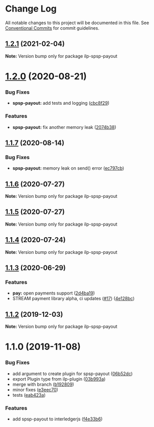 # Change Log

All notable changes to this project will be documented in this file.
See [Conventional Commits](https://conventionalcommits.org) for commit guidelines.

## [1.2.1](https://github.com/interledgerjs/interledgerjs/compare/ilp-spsp-payout@1.2.0...ilp-spsp-payout@1.2.1) (2021-02-04)

**Note:** Version bump only for package ilp-spsp-payout





# [1.2.0](https://github.com/interledgerjs/interledgerjs/compare/ilp-spsp-payout@1.1.7...ilp-spsp-payout@1.2.0) (2020-08-21)


### Bug Fixes

* **spsp-payout:** add tests and logging ([cbc8f29](https://github.com/interledgerjs/interledgerjs/commit/cbc8f29e4220d1e19d319ac7ebb57b85a4f73876))


### Features

* **spsp-payout:** fix another memory leak ([2074b38](https://github.com/interledgerjs/interledgerjs/commit/2074b38842ad0fcb149aa2edc441fb30daa68308))





## [1.1.7](https://github.com/interledgerjs/interledgerjs/compare/ilp-spsp-payout@1.1.6...ilp-spsp-payout@1.1.7) (2020-08-14)


### Bug Fixes

* **spsp-payout:** memory leak on send() error ([ec797cb](https://github.com/interledgerjs/interledgerjs/commit/ec797cb7cfea649f158637ad4393fa5da3fc7be3))





## [1.1.6](https://github.com/interledgerjs/interledgerjs/compare/ilp-spsp-payout@1.1.5...ilp-spsp-payout@1.1.6) (2020-07-27)

**Note:** Version bump only for package ilp-spsp-payout





## [1.1.5](https://github.com/interledgerjs/interledgerjs/compare/ilp-spsp-payout@1.1.4...ilp-spsp-payout@1.1.5) (2020-07-27)

**Note:** Version bump only for package ilp-spsp-payout





## [1.1.4](https://github.com/interledgerjs/interledgerjs/compare/ilp-spsp-payout@1.1.3...ilp-spsp-payout@1.1.4) (2020-07-24)

**Note:** Version bump only for package ilp-spsp-payout





## [1.1.3](https://github.com/interledgerjs/interledgerjs/compare/ilp-spsp-payout@1.1.2...ilp-spsp-payout@1.1.3) (2020-06-29)


### Features

* **pay:** open payments support ([2d4ba19](https://github.com/interledgerjs/interledgerjs/commit/2d4ba19275b444e46845a9114537b624d939f5ae))
* STREAM payment library alpha, ci updates ([#17](https://github.com/interledgerjs/interledgerjs/issues/17)) ([4e128bc](https://github.com/interledgerjs/interledgerjs/commit/4e128bcee372144c1324a73e8b51223a0b133f2e))





## [1.1.2](https://github.com/interledgerjs/interledgerjs/compare/ilp-spsp-payout@1.1.1...ilp-spsp-payout@1.1.2) (2019-12-03)

**Note:** Version bump only for package ilp-spsp-payout





# 1.1.0 (2019-11-08)


### Bug Fixes

* add argument to create plugin for spsp-payout ([06b52dc](https://github.com/interledgerjs/interledgerjs/commit/06b52dc))
* export Plugin type from ilp-plugin ([03b993a](https://github.com/interledgerjs/interledgerjs/commit/03b993a))
* merge with branch ([b192809](https://github.com/interledgerjs/interledgerjs/commit/b192809))
* minor fixes ([e3eec70](https://github.com/interledgerjs/interledgerjs/commit/e3eec70))
* tests ([eab423a](https://github.com/interledgerjs/interledgerjs/commit/eab423a))


### Features

* add spsp-payout to interledgerjs ([f4e33b6](https://github.com/interledgerjs/interledgerjs/commit/f4e33b6))
